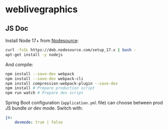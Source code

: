 # weblivegraphics

## JS Doc

Install Node 17+ from [Nodesource](https://github.com/nodesource/distributions/blob/master/README.md#debinstall):

```bash
curl -fsSL https://deb.nodesource.com/setup_17.x | bash -
apt-get install -y nodejs
```

And compile:

```bash
npm install --save-dev webpack
npm install --save-dev webpack-cli
npm install compression-webpack-plugin --save-dev
npm install # Prepare production script
npm run watch # Prepare dev script
```

Spring Boot configuration (`application.yml` file) can choose between prod JS bundle _or_ dev mode.
Switch with:

```yml
js:
    devmode: true | false
```
